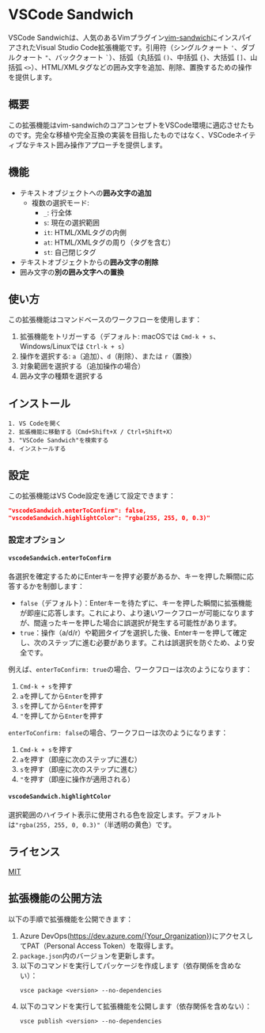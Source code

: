 # VSCode Sandwich

VSCode Sandwichは、人気のあるVimプラグイン[vim-sandwich](https://github.com/machakann/vim-sandwich)にインスパイアされたVisual Studio Code拡張機能です。引用符（シングルクォート `'`、ダブルクォート `"`、バッククォート `` ` ``）、括弧（丸括弧 `()`、中括弧 `{}`、大括弧 `[]`、山括弧 `<>`）、HTML/XMLタグなどの囲み文字を追加、削除、置換するための操作を提供します。

## 概要

この拡張機能はvim-sandwichのコアコンセプトをVSCode環境に適応させたものです。完全な移植や完全互換の実装を目指したものではなく、VSCodeネイティブなテキスト囲み操作アプローチを提供します。

## 機能

- テキストオブジェクトへの**囲み文字の追加**
  - 複数の選択モード:
    - `_`: 行全体
    - `s`: 現在の選択範囲
    - `it`: HTML/XMLタグの内側
    - `at`: HTML/XMLタグの周り（タグを含む）
    - `st`: 自己閉じタグ
- テキストオブジェクトからの**囲み文字の削除**
- 囲み文字の**別の囲み文字への置換**

## 使い方

この拡張機能はコマンドベースのワークフローを使用します：

1. 拡張機能をトリガーする（デフォルト: macOSでは `Cmd-k + s`、Windows/Linuxでは `Ctrl-k + s`）
2. 操作を選択する: `a`（追加）、`d`（削除）、または `r`（置換）
3. 対象範囲を選択する（追加操作の場合）
4. 囲み文字の種類を選択する


## インストール

```
1. VS Codeを開く
2. 拡張機能に移動する（Cmd+Shift+X / Ctrl+Shift+X）
3. "VSCode Sandwich"を検索する
4. インストールする
```

## 設定

この拡張機能はVS Code設定を通じて設定できます：

```json
"vscodeSandwich.enterToConfirm": false,
"vscodeSandwich.highlightColor": "rgba(255, 255, 0, 0.3)"
```

### 設定オプション

#### `vscodeSandwich.enterToConfirm`

各選択を確定するためにEnterキーを押す必要があるか、キーを押した瞬間に応答するかを制御します：

- `false`（デフォルト）：Enterキーを待たずに、キーを押した瞬間に拡張機能が即座に応答します。これにより、より速いワークフローが可能になりますが、間違ったキーを押した場合に誤選択が発生する可能性があります。
- `true`：操作（a/d/r）や範囲タイプを選択した後、Enterキーを押して確定し、次のステップに進む必要があります。これは誤選択を防ぐため、より安全です。

例えば、`enterToConfirm: true`の場合、ワークフローは次のようになります：
1. `Cmd-k + s`を押す
2. `a`を押してから`Enter`を押す
3. `s`を押してから`Enter`を押す
4. `"`を押してから`Enter`を押す

`enterToConfirm: false`の場合、ワークフローは次のようになります：
1. `Cmd-k + s`を押す
2. `a`を押す（即座に次のステップに進む）
3. `s`を押す（即座に次のステップに進む）
4. `"`を押す（即座に操作が適用される）

#### `vscodeSandwich.highlightColor`

選択範囲のハイライト表示に使用される色を設定します。デフォルトは`"rgba(255, 255, 0, 0.3)"`（半透明の黄色）です。

## ライセンス

[MIT](LICENSE)

## 拡張機能の公開方法

以下の手順で拡張機能を公開できます：
1. Azure DevOps(https://dev.azure.com/{Your_Organization})にアクセスしてPAT（Personal Access Token）を取得します。
2. `package.json`内のバージョンを更新します。
3. 以下のコマンドを実行してパッケージを作成します（依存関係を含めない）：
   ```
   vsce package <version> --no-dependencies
   ```
4. 以下のコマンドを実行して拡張機能を公開します（依存関係を含めない）：
   ```
   vsce publish <version> --no-dependencies
   ```
